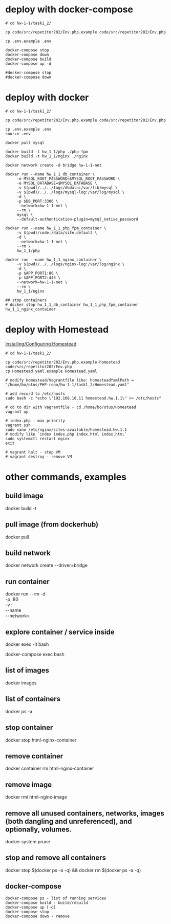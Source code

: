 # deploy with docker-compose
```
# cd hw-1-1/task1_2/

cp code/src/repetitor202/Env.php.example code/src/repetitor202/Env.php

cp .env.example .env

docker-compose stop
docker-compose down
docker-compose build
docker-compose up -d

#docker-compose stop
#docker-compose down
```

# deploy with docker
```
# cd hw-1-1/task1_2/

cp code/src/repetitor202/Env.php.example code/src/repetitor202/Env.php

cp .env.example .env
source .env

docker pull mysql

docker build -t hw_1_1/php ./php-fpm
docker build -t hw_1_1/nginx ./nginx

docker network create -d bridge hw-1-1-net

docker run --name hw_1_1_db_container \
     -e MYSQL_ROOT_PASSWORD=$MYSQL_ROOT_PASSWORD \
     -e MYSQL_DATABASE=$MYSQL_DATABASE \
     -v $(pwd)/../../logs/dbdata:/var/lib/mysql \
     -v $(pwd)/../../logs/mysql-log:/var/log/mysql \
     -d \
     -p $DB_PORT:3306 \
     --network=hw-1-1-net \
     --rm \
     mysql \
     --default-authentication-plugin=mysql_native_password

docker run --name hw_1_1_php_fpm_container \
     -v $(pwd)/code:/data/site.default \
     -d \
     --network=hw-1-1-net \
     --rm \
     hw_1_1/php

docker run --name hw_1_1_nginx_container \
     -v $(pwd)/../../logs/nginx-log:/var/log/nginx \
     -d \
     -p $APP_PORT1:80 \
     -p $APP_PORT2:443 \
     --network=hw-1-1-net \
     --rm \
     hw_1_1/nginx

## stop containers
# docker stop hw_1_1_db_container hw_1_1_php_fpm_container hw_1_1_nginx_container
```

# deploy with Homestead
[Installing/Configuring Homestead](https://laravel.com/docs/8.x/homestead#installing-homestead)
```
# cd hw-1-1/task1_2/

cp code/src/repetitor202/Env.php.example-homestead code/src/repetitor202/Env.php
cp Homestead.yaml.example Homestead.yaml

# modify Homestead/Vagrantfile like: homesteadYamlPath = "/home/bo/otus/PHP-repo/hw-1-1/task1_2/Homestead.yaml"

# add record to /etc/hosts
sudo bash -c "echo \"192.168.10.11 homestead.hw.1.1\" >> /etc/hosts"

# cd to dir with Vagrantfile - cd /home/bo/otus/Homestead
vagrant up

# index.php - max priority
vagrant ssh
sudo nano /etc/nginx/sites-available/homestead.hw.1.1
# modify like `index index.php index.html index.htm;`
sudo systemctl restart nginx
exit

# vagrant halt - stop VM
# vagrant destroy - remove VM
```


# other commands, examples

## build image
docker build -t <image-name> <path-to-dir-with-Dockerfile>
## pull image (from dockerhub)
docker pull <image-name>
## build network
docker network create --driver=bridge <network-name>
## run container
docker run --rm -d \
    -p <host-port>:80 \
    -v <absolute-path-to-src-on-host>:<absolute-path-to-src-in-container> \
     --name <container-name> \
     --network=<network-name> \
     <image-name>
     
## explore container / service inside
docker exec -it <container-name> bash

docker-compose exec <service-name> bash


## list of images
docker images
## list of containers
docker ps -a
## stop container
docker stop html-nginx-container
## remove container
docker container rm html-nginx-container
## remove image
docker rmi html-nginx-image
## remove all unused containers, networks, images (both dangling and unreferenced), and optionally, volumes.
docker system prune
## stop and remove all containers
docker stop $(docker ps -a -q) && docker rm $(docker ps -a -q)

## docker-compose
```
docker-compose ps - list of running services
docker-compose build - build/rebuild
docker-compose up [-d]
docker-compose stop
docker-compose down - remove
```
